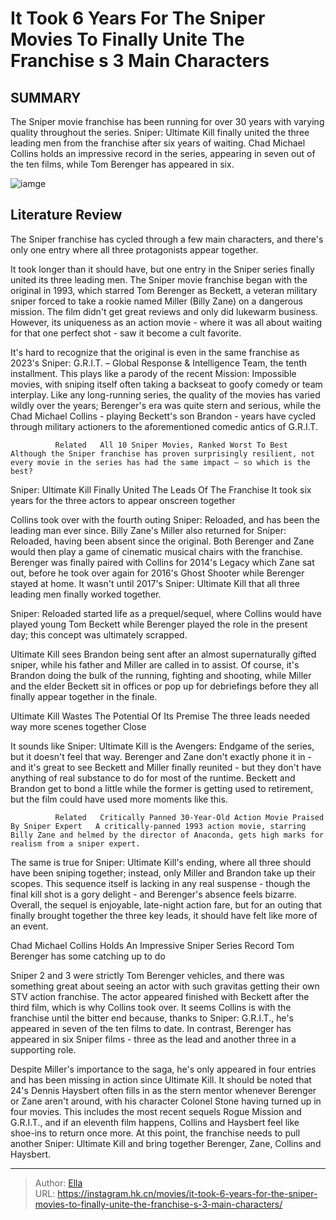# It Took 6 Years For The Sniper Movies To Finally Unite The Franchise s 3 Main Characters


## SUMMARY 



  The Sniper movie franchise has been running for over 30 years with varying quality throughout the series.   Sniper: Ultimate Kill finally united the three leading men from the franchise after six years of waiting.   Chad Michael Collins holds an impressive record in the series, appearing in seven out of the ten films, while Tom Berenger has appeared in six.  

![iamge](https://static1.srcdn.com/wordpress/wp-content/uploads/2023/10/billy-zane-tom-berenger-and-chad-michael-collins-in-sniper-ultimate-kill.jpg)

## Literature Review
The Sniper franchise has cycled through a few main characters, and there&#39;s only one entry where all three protagonists appear together.




It took longer than it should have, but one entry in the Sniper series finally united its three leading men. The Sniper movie franchise began with the original in 1993, which starred Tom Berenger as Beckett, a veteran military sniper forced to take a rookie named Miller (Billy Zane) on a dangerous mission. The film didn&#39;t get great reviews and only did lukewarm business. However, its uniqueness as an action movie - where it was all about waiting for that one perfect shot - saw it become a cult favorite.




It&#39;s hard to recognize that the original is even in the same franchise as 2023&#39;s Sniper: G.R.I.T. – Global Response &amp; Intelligence Team, the tenth installment. This plays like a parody of the recent Mission: Impossible movies, with sniping itself often taking a backseat to goofy comedy or team interplay. Like any long-running series, the quality of the movies has varied wildly over the years; Berenger&#39;s era was quite stern and serious, while the Chad Michael Collins - playing Beckett&#39;s son Brandon - years have cycled through military actioners to the aforementioned comedic antics of G.R.I.T.


 

              Related   All 10 Sniper Movies, Ranked Worst To Best   Although the Sniper franchise has proven surprisingly resilient, not every movie in the series has had the same impact — so which is the best?    





 Sniper: Ultimate Kill Finally United The Leads Of The Franchise 
It took six years for the three actors to appear onscreen together
          

Collins took over with the fourth outing Sniper: Reloaded, and has been the leading man ever since. Billy Zane&#39;s Miller also returned for Sniper: Reloaded, having been absent since the original. Both Berenger and Zane would then play a game of cinematic musical chairs with the franchise. Berenger was finally paired with Collins for 2014&#39;s Legacy which Zane sat out, before he took over again for 2016&#39;s Ghost Shooter while Berenger stayed at home. It wasn&#39;t until 2017&#39;s Sniper: Ultimate Kill that all three leading men finally worked together.



Sniper: Reloaded started life as a prequel/sequel, where Collins would have played young Tom Beckett while Berenger played the role in the present day; this concept was ultimately scrapped.







Ultimate Kill sees Brandon being sent after an almost supernaturally gifted sniper, while his father and Miller are called in to assist. Of course, it&#39;s Brandon doing the bulk of the running, fighting and shooting, while Miller and the elder Beckett sit in offices or pop up for debriefings before they all finally appear together in the finale.



 Ultimate Kill Wastes The Potential Of Its Premise 
The three leads needed way more scenes together
   Close     

It sounds like Sniper: Ultimate Kill is the Avengers: Endgame of the series, but it doesn&#39;t feel that way. Berenger and Zane don&#39;t exactly phone it in - and it&#39;s great to see Beckett and Miller finally reunited - but they don&#39;t have anything of real substance to do for most of the runtime. Beckett and Brandon get to bond a little while the former is getting used to retirement, but the film could have used more moments like this.




              Related   Critically Panned 30-Year-Old Action Movie Praised By Sniper Expert   A critically-panned 1993 action movie, starring Billy Zane and helmed by the director of Anaconda, gets high marks for realism from a sniper expert.    

The same is true for Sniper: Ultimate Kill&#39;s ending, where all three should have been sniping together; instead, only Miller and Brandon take up their scopes. This sequence itself is lacking in any real suspense - though the final kill shot is a gory delight - and Berenger&#39;s absence feels bizarre. Overall, the sequel is enjoyable, late-night action fare, but for an outing that finally brought together the three key leads, it should have felt like more of an event.



 Chad Michael Collins Holds An Impressive Sniper Series Record 
Tom Berenger has some catching up to do
          

Sniper 2 and 3 were strictly Tom Berenger vehicles, and there was something great about seeing an actor with such gravitas getting their own STV action franchise. The actor appeared finished with Beckett after the third film, which is why Collins took over. It seems Collins is with the franchise until the bitter end because, thanks to Sniper: G.R.I.T., he&#39;s appeared in seven of the ten films to date. In contrast, Berenger has appeared in six Sniper films - three as the lead and another three in a supporting role.




Despite Miller&#39;s importance to the saga, he&#39;s only appeared in four entries and has been missing in action since Ultimate Kill. It should be noted that 24&#39;s Dennis Haysbert often fills in as the stern mentor whenever Berenger or Zane aren&#39;t around, with his character Colonel Stone having turned up in four movies. This includes the most recent sequels Rogue Mission and G.R.I.T., and if an eleventh film happens, Collins and Haysbert feel like shoe-ins to return once more. At this point, the franchise needs to pull another Sniper: Ultimate Kill and bring together Berenger, Zane, Collins and Haysbert.



---

> Author: [Ella](https://instagram.hk.cn/)  
> URL: https://instagram.hk.cn/movies/it-took-6-years-for-the-sniper-movies-to-finally-unite-the-franchise-s-3-main-characters/  

